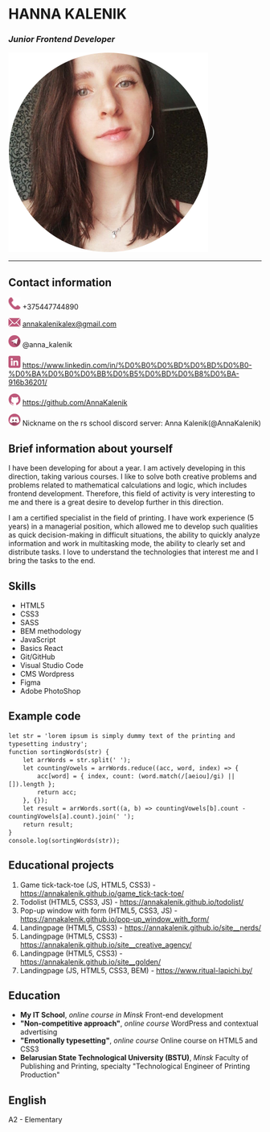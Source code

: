 # HANNA KALENIK
### _Junior Frontend Developer_
![My photo](/images/photo_3.png)
___

## Contact information
![Phone](/images/phone.png) +375447744890

![Email](/images/email.png) annakalenikalex@gmail.com

![Telegram](/images/telegram.png) @anna_kalenik

![Linkedin](/images/linkedin.png) https://www.linkedin.com/in/%D0%B0%D0%BD%D0%BD%D0%B0-%D0%BA%D0%B0%D0%BB%D0%B5%D0%BD%D0%B8%D0%BA-916b36201/

![Github](/images/github.png) https://github.com/AnnaKalenik

![Discord](/images/discord.png) Nickname on the rs school discord server: Anna Kalenik(@AnnaKalenik)

## Brief information about yourself
I have been developing for about a year. I am actively developing in this direction, taking various courses. I like to solve both creative problems and problems related to mathematical calculations and logic, which includes frontend development. Therefore, this field of activity is very interesting to me and there is a great desire to develop further in this direction.

I am a certified specialist in the field of printing. I have work experience (5 years) in a managerial position, which allowed me to develop such qualities as quick decision-making in difficult situations, the ability to quickly
analyze information and work in multitasking mode, the ability to clearly set and distribute tasks. I love to understand the technologies that interest me and I bring the tasks to the end.

## Skills
* HTML5
* CSS3
* SASS
* BEM methodology
* JavaScript
* Basics React
* Git/GitHub
* Visual Studio Code
* CMS Wordpress
* Figma
* Adobe PhotoShop

## Example code
```
let str = 'lorem ipsum is simply dummy text of the printing and typesetting industry';
function sortingWords(str) {
    let arrWords = str.split(' ');
    let countingVowels = arrWords.reduce((acc, word, index) => {
        acc[word] = { index, count: (word.match(/[aeiou]/gi) || []).length };
        return acc;
    }, {});
    let result = arrWords.sort((a, b) => countingVowels[b].count - countingVowels[a].count).join(' ');
    return result;
}
console.log(sortingWords(str));
```

## Educational projects
1. Game tick-tack-toe (JS, HTML5, CSS3) -https://annakalenik.github.io/game_tick-tack-toe/
2. Todolist (HTML5, CSS3, JS) - https://annakalenik.github.io/todolist/
3. Pop-up window with form (HTML5, CSS3, JS) - https://annakalenik.github.io/pop-up_window_with_form/
4. Landingpage (HTML5, CSS3) - https://annakalenik.github.io/site__nerds/
5. Landingpage (HTML5, CSS3) - https://annakalenik.github.io/site__creative_agency/
6. Landingpage (HTML5, CSS3) - https://annakalenik.github.io/site__golden/
7. Landingpage (JS, HTML5, CSS3, BEM) - https://www.ritual-lapichi.by/

## Education
- **My IT School**, *online course in Minsk*
Front-end development
- **"Non-competitive approach"**, *online course*
WordPress and contextual advertising
- **"Emotionally typesetting"**, *online course*
Online course on HTML5 and CSS3
- **Belarusian State Technological University (BSTU)**, *Minsk*
Faculty of Publishing and Printing, specialty "Technological Engineer of Printing Production"

## English

A2 - Elementary